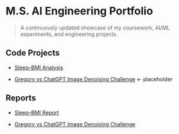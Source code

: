 # M.S. AI Engineering Portfolio

> A continuously updated showcase of my coursework, AI/ML experiments, and engineering projects.

## Code Projects

- [Sleep–BMI Analysis](code/sleep-bmi-analysis)

- [Gregory vs ChatGPT Image Denoising Challenge](code/gregory-vs-chatgpt-image-denoising-challenge)  ← placeholder


## Reports

- [Sleep–BMI Report](reports/SleepBMI_Adults30_PhysActivity_Final.pdf)

- [Gregory vs ChatGPT Image Denoising Challenge](reports/gregory-vs-chatgpt-image-denoising-challenge.pdf)

